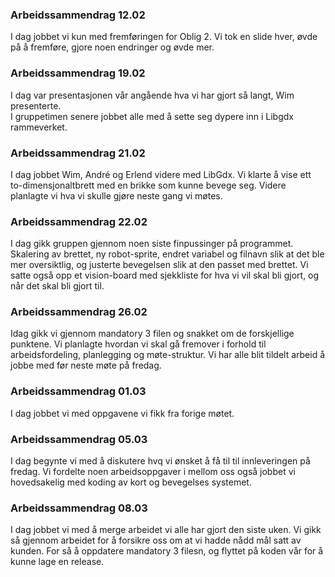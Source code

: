 ﻿### Arbeidssammendrag 12.02
I dag jobbet vi kun med fremføringen for Oblig 2. Vi tok en slide hver, øvde på å fremføre, gjore noen endringer og øvde mer.  
  
### Arbeidssammendrag 19.02  
I dag var presentasjonen vår angående hva vi har gjort så langt, Wim presenterte.  
I gruppetimen senere jobbet alle med å sette seg dypere inn i Libgdx rammeverket.  
  
### Arbeidssammendrag 21.02  
I dag jobbet Wim, André og Erlend videre med LibGdx. Vi klarte å vise ett to-dimensjonaltbrett med en brikke som kunne bevege seg. 
Videre planlagte vi hva vi skulle gjøre neste gang vi møtes.

### Arbeidssammendrag 22.02  
I dag gikk gruppen gjennom noen siste finpussinger på programmet. Skalering av brettet, ny robot-sprite, endret variabel og filnavn slik at det ble mer oversiktlig, og justerte bevegelsen slik at den passet med brettet. Vi satte også opp et vision-board med sjekkliste for hva vi vil skal bli gjort, og når det skal bli gjort til.

### Arbeidssammendrag 26.02
Idag gikk vi gjennom mandatory 3 filen og snakket om de forskjellige punktene. Vi planlagte hvordan vi skal gå fremover i forhold til arbeidsfordeling, planlegging og møte-struktur. Vi har alle blit tildelt arbeid å jobbe med før neste møte på fredag. 
  
### Arbeidssammendrag 01.03
I dag jobbet vi med oppgavene vi fikk fra forige møtet.
  
### Arbeidssammendrag 05.03
I dag begynte vi med å diskutere hvq vi ønsket å få til til innleveringen på fredag. Vi fordelte noen arbeidsoppgaver i mellom oss også jobbet vi hovedsakelig med koding av kort og bevegelses systemet.

### Arbeidssammendrag 08.03
I dag jobbet vi med å merge arbeidet vi alle har gjort den siste uken. Vi gikk så gjennom arbeidet for å forsikre oss om at vi hadde nådd mål satt av kunden. For så å oppdatere mandatory 3 filesn, og flyttet på koden vår for å kunne lage en release.